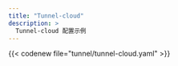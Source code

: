 ```yaml
---
title: "Tunnel-cloud"
description: >
  Tunnel-cloud 配置示例
---
```


{{< codenew file="tunnel/tunnel-cloud.yaml" >}}

